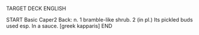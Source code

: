 TARGET DECK
ENGLISH

START
Basic
Caper2
Back: n. 1 bramble-like shrub. 2 (in pl.) Its pickled buds used esp. In a sauce. [greek kapparis]
END
